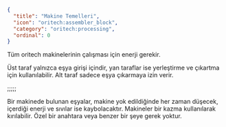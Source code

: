 ```json
{
  "title": "Makine Temelleri",
  "icon": "oritech:assembler_block",
  "category": "oritech:processing",
  "ordinal": 0
}
```

Tüm oritech makinelerinin çalışması için enerji gerekir.

Üst taraf yalnızca eşya girişi içindir, yan taraflar ise yerleştirme ve çıkartma için kullanılabilir. Alt taraf sadece eşya çıkarmaya izin verir.

;;;;;

Bir makinede bulunan eşyalar, makine yok edildiğinde her zaman düşecek, içerdiği enerji ve sıvılar ise kaybolacaktır. Makineler bir kazma kullanılarak kırılabilir.
Özel bir anahtara veya benzer bir şeye gerek yoktur.
